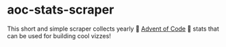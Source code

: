 # aoc-stats-scraper
This short and simple scraper collects yearly :christmas_tree: [Advent of Code](https://adventofcode.com/) :christmas_tree: stats that can be used for building cool vizzes!